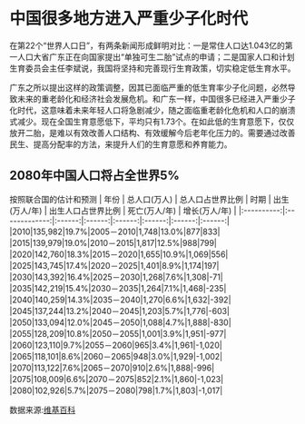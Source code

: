 # 中国很多地方进入严重少子化时代

在第22个“世界人口日”，有两条新闻形成鲜明对比：一是常住人口达1.043亿的第一人口大省广东正在向国家提出“单独可生二胎”试点的申请；二是国家人口和计划生育委员会主任李斌说，我国将坚持和完善现行生育政策，切实稳定低生育水平。

广东之所以提出这样的政策调整，因其已面临严重的低生育率少子化问题，必然导致未来的重老龄化和经济社会发展危机。和广东一样，中国很多已经进入严重少子化时代，这意味着未来年轻人口将急剧减少，随之面临重老龄化危机和人口的崩溃式减少。现在全国生育意愿低下，平均只有1.73个。在如此低的生育意愿下，仅仅放开二胎，是难以有效改善人口结构、有效缓解今后老年化压力的。需要通过改善民生、提高分配率的方法，来提升人们的生育意愿和养育能力。

## 2080年中国人口将占全世界5%

按照联合国的估计和预测
| 年份 | 总人口(万人) | 总人口占世界比例 | 时期 | 出生(万人/年) | 出生人口占世界比例 | 死亡(万人/年) | 增长(万人/年) |
|:----------:|:-------------:|:------:|:------:|:------:|:------:|:------:|:------:|
|2010|135,982|19.7%|2005－2010|1,748|13.0%|877|833|
|2015|139,979|19.0%|2010－2015|1,817|12.5%|988|799|
|2020|142,760|18.3%|2015－2020|1,655|10.9%|1,069|556|
|2025|143,745|17.4%|2020－2025|1,401|8.9%|1,174|197|
|2030|143,392|16.4%|2025－2030|1,268|7.6%|1,308|-71|
|2035|142,219|15.4%|2030－2035|1,264|7.1%|1,468|-235|
|2040|140,259|14.3%|2035－2040|1,270|6.6%|1,632|-392|
|2045|137,244|13.2%|2040－2045|1,203|5.7%|1,776|-603|
|2050|133,094|12.0%|2045－2050|1,088|4.7%|1,888|-830|
|2055|128,209|10.8%|2050－2055|1,001|3.9%|1,951|-977|
|2060|123,110|9.7%|2055－2060|965|3.4%|1,961|-1,020|
|2065|118,101|8.6%|2060－2065|948|3.0%|1,929|-1,002|
|2070|113,122|7.6%|2065－2070|910|2.6%|1,888|-996|
|2075|108,009|6.6%|2070－2075|852|2.1%|1,860|-1,023|
|2080|102,926|5.7%|2075－2080|798|1.7%|1,803|-1,017|

数据来源:[维基百科](https://zh.wikipedia.org/zh-cn/中国大陆人口#联合国的估计和预测)
